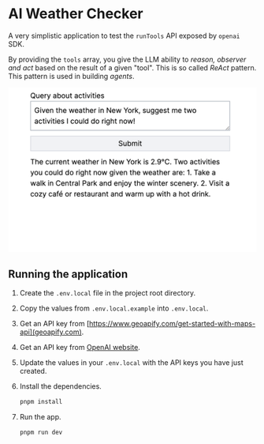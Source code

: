 # AI Weather Checker

A very simplistic application to test the `runTools` API exposed by `openai` SDK.

By providing the `tools` array, you give the LLM ability to _reason, observer and act_ based on the result of a given "tool". This is so called _ReAct_ pattern. This pattern is used in building _agents_.

![Demo of the application](./public/demo.png)

## Running the application

1. Create the `.env.local` file in the project root directory.

1. Copy the values from `.env.local.example` into `.env.local`.

1. Get an API key from [https://www.geoapify.com/get-started-with-maps-api](geoapify.com).

1. Get an API key from [OpenAI website](https://help.openai.com/en/articles/4936850-where-do-i-find-my-api-key).

1. Update the values in your `.env.local` with the API keys you have just created.

1. Install the dependencies.

   ```bash
   pnpm install
   ```

1. Run the app.

   ```bash
   pnpm run dev
   ```
